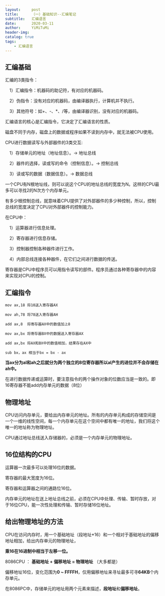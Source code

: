 ```yaml
---
layout:     post
title:      （一）基础知识--汇编笔记
subtitle:   汇编语言
date:       2020-03-11
author:     YiMiTuMi
header-img: 
catalog: true
tags:
    - 汇编语言
---
```


## 汇编基础

汇编的3类指令：

&emsp;1）汇编指令：机器码的助记符，有对应的机器码。

&emsp;2）伪指令：没有对应的机器码，由编译器执行，计算机并不执行。

&emsp;3）其他符号：如+、-、*、/等，由编译器识别，没有对应的机器码。

汇编语言的核心是汇编指令，它决定了汇编语言的性质。

磁盘不同于内存，磁盘上的数据或程序如果不读到内存中，就无法被CPU使用。

CPU进行数据读写与外部器件的3类交互:

&emsp;1）存储单元的地址（地址信息）。-> 地址总线

&emsp;2）器件的选择，读或写的命令（控制信息）。-> 控制总线

&emsp;3）读或写的数据（数据信息）。-> 数据总线

一个CPU有N根地址线，则可以说这个CPU的地址总线的宽度为N。这样的CPU最多可以寻找2的N次方个内存单元。

有多少根控制总线，就意味着CPU提供了对外部器件的多少种控制，所以，控制总线的宽度决定了CPU对外部器件的控制能力。

在CPU中：

&emsp;1）运算器进行信息处理。

&emsp;2）寄存器进行信息存储。

&emsp;3）控制器控制各种器件进行工作。

&emsp;4）内部总线连接各种器件，在它们之间进行数据的传送。

寄存器是CPU中程序员可以用指令读写的部件。程序员通过各种寄存器中的内容来实现对CPU的控制。

## 汇编指令

	mov ax,18 将10送入寄存器AX

	mov ah,78 将78送入寄存器AH

	add ax,8  将寄存器AX中的数值加上8

	mov ax,bx 将寄存器BX中的数据送入寄存器AX

	add ax,bx 将AX和BX中的数值相加，结果存在AX中

	sub bx，ax 相当于bx = bx - ax

**当ax分为al和ah之后就分为两个独立的8位寄存器所以al产生的进位并不会存储在ah中。**

在进行数据传递或运算时，要注意指令的两个操作对象的位数应当是一致的。即16寄存器不能add内存单元的数据（8位）

## 物理地址

CPU访问内存单元，要给出内存单元的地址。所有的内存单元构成的存储空间是一个一维的线性空间，每一个内存单元在这个空间中都有唯一的地址，我们将这个唯一的地址称为物理地址。

CPU通过地址总线送入存储器的，必须是一个内存单元的物理地址。

## 16位结构的CPU

运算器一次最多可以处理16位的数据。

寄存器的最大宽度为16位。

寄存器和运算器之间的通路位16位。

内存单元的地址在送上地址总线之前，必须在CPU中处理、传输、暂时存放，对于16位CPU，能一次性处理和传输、暂时存储16位地址。

## 给出物理地址的方法

CPU在访问内存时，用一个基础地址（段地址*16）和一个相对于基础地址的偏移地址相加，给出内存单元的物理地址，

**乘16在16进制中相当于左移一位。**

8086CPU ： **基础地址 + 偏移地址 = 物理地址** （大多都是）

偏移地址16位，变化范围为**0 ~ FFFFH**，仅用偏移地址来寻址最多可寻**64KB**个内存单元。

在8086PC中，存储单元的地址用两个元素来描述，**段地址**和**偏移地址**。
